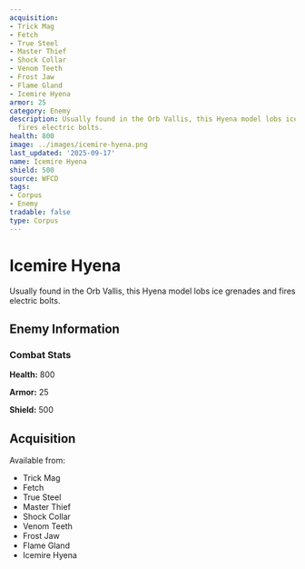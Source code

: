 ```yaml
---
acquisition:
- Trick Mag
- Fetch
- True Steel
- Master Thief
- Shock Collar
- Venom Teeth
- Frost Jaw
- Flame Gland
- Icemire Hyena
armor: 25
category: Enemy
description: Usually found in the Orb Vallis, this Hyena model lobs ice grenades and
  fires electric bolts.
health: 800
image: ../images/icemire-hyena.png
last_updated: '2025-09-17'
name: Icemire Hyena
shield: 500
source: WFCD
tags:
- Corpus
- Enemy
tradable: false
type: Corpus
---
```


# Icemire Hyena

Usually found in the Orb Vallis, this Hyena model lobs ice grenades and fires electric bolts.

## Enemy Information

### Combat Stats

**Health:** 800

**Armor:** 25

**Shield:** 500

## Acquisition

Available from:
- Trick Mag
- Fetch
- True Steel
- Master Thief
- Shock Collar
- Venom Teeth
- Frost Jaw
- Flame Gland
- Icemire Hyena

